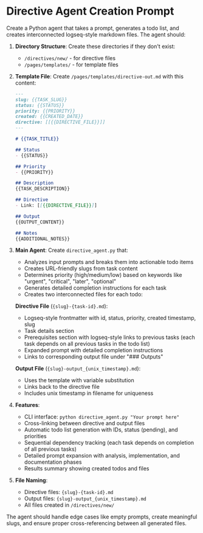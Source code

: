 # Directive Agent Creation Prompt

Create a Python agent that takes a prompt, generates a todo list, and creates interconnected logseq-style markdown files. The agent should:

1. **Directory Structure**: Create these directories if they don't exist:
   - `/directives/new/` - for directive files
   - `/pages/templates/` - for template files

2. **Template File**: Create `/pages/templates/directive-out.md` with this content:
   ```markdown
   ---
   slug: {{TASK_SLUG}}
   status: {{STATUS}}
   priority: {{PRIORITY}}
   created: {{CREATED_DATE}}
   directive: [[{{DIRECTIVE_FILE}}]]
   ---

   # {{TASK_TITLE}}

   ## Status
   - {{STATUS}}

   ## Priority  
   - {{PRIORITY}}

   ## Description
   {{TASK_DESCRIPTION}}

   ## Directive
   - Link: [[{{DIRECTIVE_FILE}}]]

   ## Output
   {{OUTPUT_CONTENT}}

   ## Notes
   {{ADDITIONAL_NOTES}}
   ```

3. **Main Agent**: Create `directive_agent.py` that:
   - Analyzes input prompts and breaks them into actionable todo items
   - Creates URL-friendly slugs from task content
   - Determines priority (high/medium/low) based on keywords like "urgent", "critical", "later", "optional"
   - Generates detailed completion instructions for each task
   - Creates two interconnected files for each todo:

   **Directive File** (`{slug}-{task-id}.md`):
   - Logseq-style frontmatter with id, status, priority, created timestamp, slug
   - Task details section
   - Prerequisites section with logseq-style links to previous tasks (each task depends on all previous tasks in the todo list)
   - Expanded prompt with detailed completion instructions
   - Links to corresponding output file under "### Outputs"

   **Output File** (`{slug}-output_{unix_timestamp}.md`):
   - Uses the template with variable substitution
   - Links back to the directive file
   - Includes unix timestamp in filename for uniqueness

4. **Features**:
   - CLI interface: `python directive_agent.py "Your prompt here"`
   - Cross-linking between directive and output files
   - Automatic todo list generation with IDs, status (pending), and priorities
   - Sequential dependency tracking (each task depends on completion of all previous tasks)
   - Detailed prompt expansion with analysis, implementation, and documentation phases
   - Results summary showing created todos and files

5. **File Naming**:
   - Directive files: `{slug}-{task-id}.md`
   - Output files: `{slug}-output_{unix_timestamp}.md`
   - All files created in `/directives/new/`

The agent should handle edge cases like empty prompts, create meaningful slugs, and ensure proper cross-referencing between all generated files.